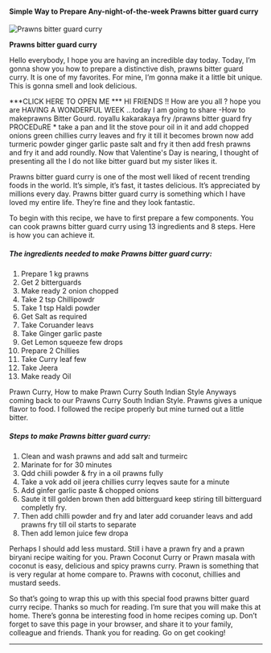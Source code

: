             

#### Simple Way to Prepare Any-night-of-the-week Prawns bitter guard curry

![Prawns bitter guard curry](https://img-global.cpcdn.com/recipes/25d9497371df4f7a/751x532cq70/prawns-bitter-guard-curry-recipe-main-photo.jpg)

**Prawns bitter guard curry**

Hello everybody, I hope you are having an incredible day today. Today, I’m gonna show you how to prepare a distinctive dish, prawns bitter guard curry. It is one of my favorites. For mine, I’m gonna make it a little bit unique. This is gonna smell and look delicious.

\*\*\*CLICK HERE TO OPEN ME \*\*\* HI FRIENDS !! How are you all ? hope you are HAVING A WONDERFUL WEEK …today I am going to share -How to makeprawns Bitter Gourd. royallu kakarakaya fry /prawns bitter guard fry PROCEDuRE \* take a pan and lit the stove pour oil in it and add chopped onions green chillies curry leaves and fry it till it becomes brown now add turmeric powder ginger garlic paste salt and fry it then add fresh prawns and fry it and add roundly. Now that Valentine's Day is nearing, I thought of presenting all the I do not like bitter guard but my sister likes it.

Prawns bitter guard curry is one of the most well liked of recent trending foods in the world. It’s simple, it’s fast, it tastes delicious. It’s appreciated by millions every day. Prawns bitter guard curry is something which I have loved my entire life. They’re fine and they look fantastic.

To begin with this recipe, we have to first prepare a few components. You can cook prawns bitter guard curry using 13 ingredients and 8 steps. Here is how you can achieve it.

##### The ingredients needed to make Prawns bitter guard curry:

1.  Prepare 1 kg prawns
2.  Get 2 bitterguards
3.  Make ready 2 onion chopped
4.  Take 2 tsp Chillipowdr
5.  Take 1 tsp Haldi powder
6.  Get Salt as required
7.  Take Coruander leavs
8.  Take Ginger garlic paste
9.  Get Lemon squeeze few drops
10.  Prepare 2 Chillies
11.  Take Curry leaf few
12.  Take Jeera
13.  Make ready Oil

Prawn Curry, How to make Prawn Curry South Indian Style Anyways coming back to our Prawns Curry South Indian Style. Prawns gives a unique flavor to food. I followed the recipe properly but mine turned out a little bitter.

##### Steps to make Prawns bitter guard curry:

1.  Clean and wash prawns and add salt and turmeirc
2.  Marinate for for 30 minutes
3.  Qdd chiili powder & fry in a oil prawns fully
4.  Take a vok add oil jeera chillies curry leqves saute for a minute
5.  Add ginfer garlic paste & chopped onions
6.  Saute it till golden brown then add bitterguard keep stiring till bitterguard completly fry.
7.  Then add chilli powder and fry and later add coruander leavs and add prawns fry till oil starts to separate
8.  Then add lemon juice few dropa

Perhaps I should add less mustard. Still i have a prawn fry and a prawn biryani recipe waiting for you. Prawn Coconut Curry or Prawn masala with coconut is easy, delicious and spicy prawns curry. Prawn is something that is very regular at home compare to. Prawns with coconut, chillies and mustard seeds.

So that’s going to wrap this up with this special food prawns bitter guard curry recipe. Thanks so much for reading. I’m sure that you will make this at home. There’s gonna be interesting food in home recipes coming up. Don’t forget to save this page in your browser, and share it to your family, colleague and friends. Thank you for reading. Go on get cooking!

* * *